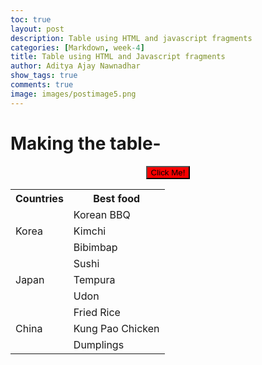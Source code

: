 ```yaml
---
toc: true
layout: post
description: Table using HTML and javascript fragments
categories: [Markdown, week-4]
title: Table using HTML and Javascript fragments
author: Aditya Ajay Nawnadhar
show_tags: true
comments: true
image: images/postimage5.png
---
```


# Making the table-

<table id="mine" style = "width:100%">
    <tr>
        <th>Countries</th>
        <th>Best food</th>
    </tr>
    <tr>
        <td rowspan="3">Korea</td>
        <td>Korean BBQ</td>
    </tr>
    <tr>
        <td>Kimchi</td>
    <tr>
        <td>Bibimbap</td>
    </tr>
    <tr>
        <td rowspan="3">Japan</td>
        <td>Sushi</td>
    </tr>
    <tr>
        <td>Tempura</td>
    <tr>
        <td>Udon</td>
    <tr>
        <td rowspan="3">China</td>
        <td>Fried Rice</td>
    </tr>
    <tr>
        <td>Kung Pao Chicken</td>
    <tr>
        <td>Dumplings</td>

<script>
function myFunction() {
  document.getElementById("mine").style.fontSize = "35px"; 
  document.getElementById("mine").style.color = "blue";
}
</script>

<center><button type="button" onclick="myFunction()" style="background: red">Click Me!</button></cente>

<script>
function person(name, role, class) {
    this.name = name;
    this.class = ghID;
    this.role = classOf;
}

var teammates = [
    new person("Arnav", "DevOps", "senior"),
    new person("Tay", "backend", "sophmore"),
    new person("Luke", "scrumleader", "senior"),
    new person("Aditya", "frontend", "junior")
]
person.prototype._toHtml = function() {
  // HTML Style is build using inline structure
  var style = (
    "display:inline-block;" +
    "border: 2px solid grey;" +
    "box-shadow: 0.8em 0.4em 0.4em grey;"
  );

  // HTML Body of Table is build as a series of concatenations (+=)
  var body = "";
  // Heading for Array Columns
  body += "<tr>";
  body += "<th><mark>" + "Name" + "</mark></th>";
  body += "<th><mark>" + "role" + "</mark></th>";
  body += "<th><mark>" + "Class" + "</mark></th>";
  body += "</tr>";
  // Data of Array, iterate through each row of compsci.classroom 
  for (var row of person) {
    // tr for each row, a new line
    body += "<tr>";
    // td for each column of data
    body += "<td>" + row.name + "</td>";
    body += "<td>" + row.role + "</td>";
    body += "<td>" + row.class + "</td>";
    // tr to end line
    body += "<tr>";
  }

   // Build and HTML fragment of div, table, table body
  return (
    "<div style='" + style + "'>" +
      "<table>" +
        body +
      "</table>" +
    "</div>"
  );

};
